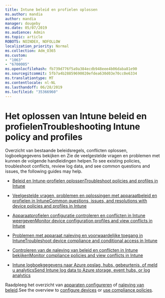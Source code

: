 ```yaml
---
title: Intune beleid en profielen oplossen
ms.author: mandia
author: mandia
manager: dougeby
ms.date: 05/07/2019
ms.audience: Admin
ms.topic: article
ROBOTS: NOINDEX, NOFOLLOW
localization_priority: Normal
ms.collection: Adm_O365
ms.custom:
- "1063"
- "6700005"
ms.openlocfilehash: fb739d776f5a9a384ecdb948eee4b06daba81e90
ms.sourcegitcommit: 5fb7a4b28859690020efdea630d03e70cc0e6334
ms.translationtype: MT
ms.contentlocale: nl-NL
ms.lasthandoff: 06/28/2019
ms.locfileid: "35366960"
---
```

# <a name="troubleshooting-intune-policy-and-profiles"></a><span data-ttu-id="e9b7d-102">Het oplossen van Intune beleid en profielen</span><span class="sxs-lookup"><span data-stu-id="e9b7d-102">Troubleshooting Intune policy and profiles</span></span>

<span data-ttu-id="e9b7d-103">Overzicht van bestaande beleidsregels, conflicten oplossen, logboekgegevens bekijken en Zie de veelgestelde vragen en problemen met kunnen de volgende handleidingen helpen.</span><span class="sxs-lookup"><span data-stu-id="e9b7d-103">To see existing policies, troubleshoot conflicts, review log data, and see common questions and issues, the following guides may help.</span></span>

- [<span data-ttu-id="e9b7d-104">Beleid en Intune-profielen oplossen</span><span class="sxs-lookup"><span data-stu-id="e9b7d-104">Troubleshoot policies and profiles in Intune</span></span>](https://docs.microsoft.com/intune/troubleshoot-policies-in-microsoft-intune)

- [<span data-ttu-id="e9b7d-105">Veelgestelde vragen, problemen en oplossingen met apparaatbeleid en profielen in Intune</span><span class="sxs-lookup"><span data-stu-id="e9b7d-105">Common questions, issues, and resolutions with device policies and profiles in Intune</span></span>](https://docs.microsoft.com/intune/device-profile-troubleshoot)

- [<span data-ttu-id="e9b7d-106">Apparaatprofielen configuratie controleren en conflicten in Intune weergeven</span><span class="sxs-lookup"><span data-stu-id="e9b7d-106">Monitor device configuration profiles and view conflicts in Intune</span></span>](https://docs.microsoft.com/intune/device-profile-monitor)

- [<span data-ttu-id="e9b7d-107">Problemen met apparaat naleving en voorwaardelijke toegang in Intune</span><span class="sxs-lookup"><span data-stu-id="e9b7d-107">Troubleshoot device compliance and conditional access in Intune</span></span>](https://docs.microsoft.com/intune/troubleshoot-conditional-access)

- [<span data-ttu-id="e9b7d-108">Controleren van de naleving van beleid en conflicten in Intune bekijken</span><span class="sxs-lookup"><span data-stu-id="e9b7d-108">Monitor compliance policies and view conflicts in Intune</span></span>](https://docs.microsoft.com/intune/compliance-policy-monitor)

- [<span data-ttu-id="e9b7d-109">Intune logboekgegevens naar Azure opslag, hubs, gebeurtenis, of meld u analytics</span><span class="sxs-lookup"><span data-stu-id="e9b7d-109">Send Intune log data to Azure storage, event hubs, or log analytics</span></span>](https://docs.microsoft.com/intune/review-logs-using-azure-monitor)

<span data-ttu-id="e9b7d-110">Raadpleeg het overzicht van [apparaten configureren](https://docs.microsoft.com/intune/device-profiles) of [naleving van beleid](https://docs.microsoft.com/intune/device-compliance-get-started).</span><span class="sxs-lookup"><span data-stu-id="e9b7d-110">See the overview to [configure devices](https://docs.microsoft.com/intune/device-profiles) or [use compliance policies](https://docs.microsoft.com/intune/device-compliance-get-started).</span></span>